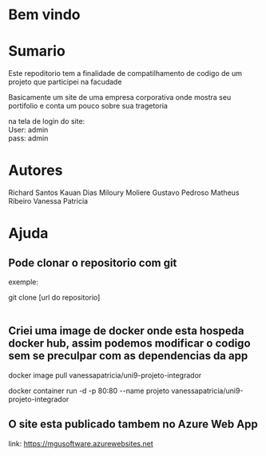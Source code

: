 # Bem vindo

# Sumario
Este repoditorio tem a finalidade de compatilhamento de codigo de um projeto que participei na facudade

Basicamente um site de uma empresa corporativa onde mostra seu portifolio e conta um pouco sobre sua tragetoria 

na tela de login do site:
<br>
User: admin
<br>
pass: admin

# Autores
Richard Santos
Kauan Dias
Miloury Moliere
Gustavo Pedroso
Matheus Ribeiro
Vanessa Patricia
<br>
# Ajuda

## Pode clonar o repositorio com git  

exemple: 

git clone [url do repositorio]
<br><br>

## Criei uma image de docker  onde esta hospeda docker hub, assim podemos modificar o codigo sem se preculpar com as dependencias da app

docker image pull vanessapatricia/uni9-projeto-integrador

docker container run -d -p 80:80 --name projeto vanessapatricia/uni9-projeto-integrador


## O site esta publicado tambem no Azure Web App

link: https://mgusoftware.azurewebsites.net
